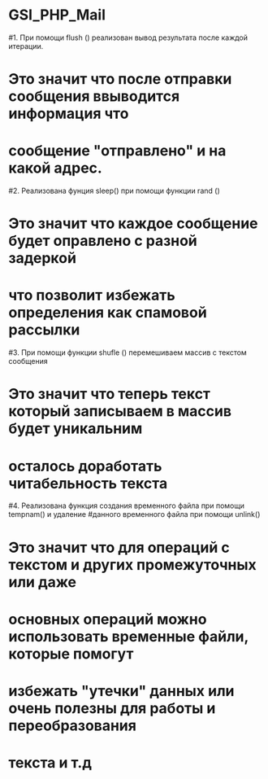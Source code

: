 # GSI_PHP_Mail
#1. При помощи flush () реализован вывод результата после каждой итерации.
#	Это значит что после отправки сообщения ввыводится информация что
#	сообщение "отправлено" и на какой адрес.
#2. Реализована фунция sleep() при помощи функции rand ()
#	Это значит что каждое сообщение будет оправлено с разной задеркой
#	что позволит избежать определения как спамовой рассылки
#3. При помощи функции shufle () перемешиваем массив с текстом сообщения
#	Это значит что теперь текст который записываем в массив будет уникальним
#	осталось доработать читабельность текста
#4. Реализована функция создания временного файла при помощи tempnam() и удаление
#данного временного файла при помощи unlink()
#	Это значит что для операций с текстом и других промежуточных или даже
#	основных операций можно использовать временные файли, которые помогут
#	избежать "утечки" данных или очень полезны для работы и переобразования
#	текста и т.д